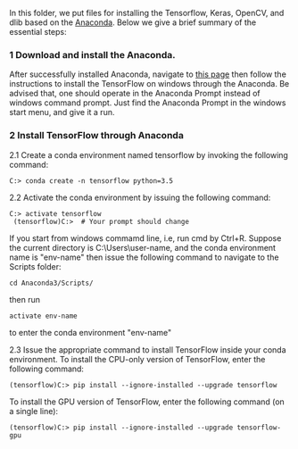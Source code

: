 In this folder, we put files for installing the Tensorflow, Keras, OpenCV, and dlib based on the [Anaconda](https://www.anaconda.com/download/). Below we give a brief summary of the essential steps:

### 1 Download and install the Anaconda. 

After successfully installed Anaconda, navigate to [this page](https://www.tensorflow.org/install/install_windows#installing_with_anaconda) then follow the instructions to install the TensorFlow on windows through the Anaconda. Be advised that, one should operate in the Anaconda Prompt instead of windows command prompt. Just find the Anaconda Prompt in the windows start menu, and give it a run. 


### 2 Install TensorFlow through Anaconda
2.1 Create a conda environment named tensorflow by invoking the following command:
```
C:> conda create -n tensorflow python=3.5 
```
2.2 Activate the conda environment by issuing the following command:
```
C:> activate tensorflow
 (tensorflow)C:>  # Your prompt should change
```
If you start from windows commamd line, i.e, run cmd by Ctrl+R. Suppose the current directory is C:\Users\user-name\, and the conda environment name is "env-name" then issue the following command to navigate to the Scripts folder:
```
cd Anaconda3/Scripts/
```
then run
```
activate env-name
```
to enter the conda environment "env-name"

2.3 Issue the appropriate command to install TensorFlow inside your conda environment. To install the CPU-only version of TensorFlow, enter the following command:
```
(tensorflow)C:> pip install --ignore-installed --upgrade tensorflow 
```
To install the GPU version of TensorFlow, enter the following command (on a single line):
```
(tensorflow)C:> pip install --ignore-installed --upgrade tensorflow-gpu 
```
